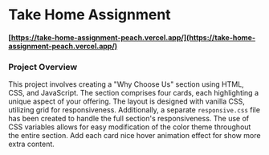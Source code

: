 # Take Home Assignment

#### [https://take-home-assignment-peach.vercel.app/](https://take-home-assignment-peach.vercel.app/)

### Project Overview

This project involves creating a "Why Choose Us" section using HTML, CSS, and JavaScript. The section comprises four cards, each highlighting a unique aspect of your offering. The layout is designed with vanilla CSS, utilizing grid for responsiveness. Additionally, a separate `responsive.css` file has been created to handle the full section's responsiveness. The use of CSS variables allows for easy modification of the color theme throughout the entire section. Add each card nice hover animation effect for show more extra content.
